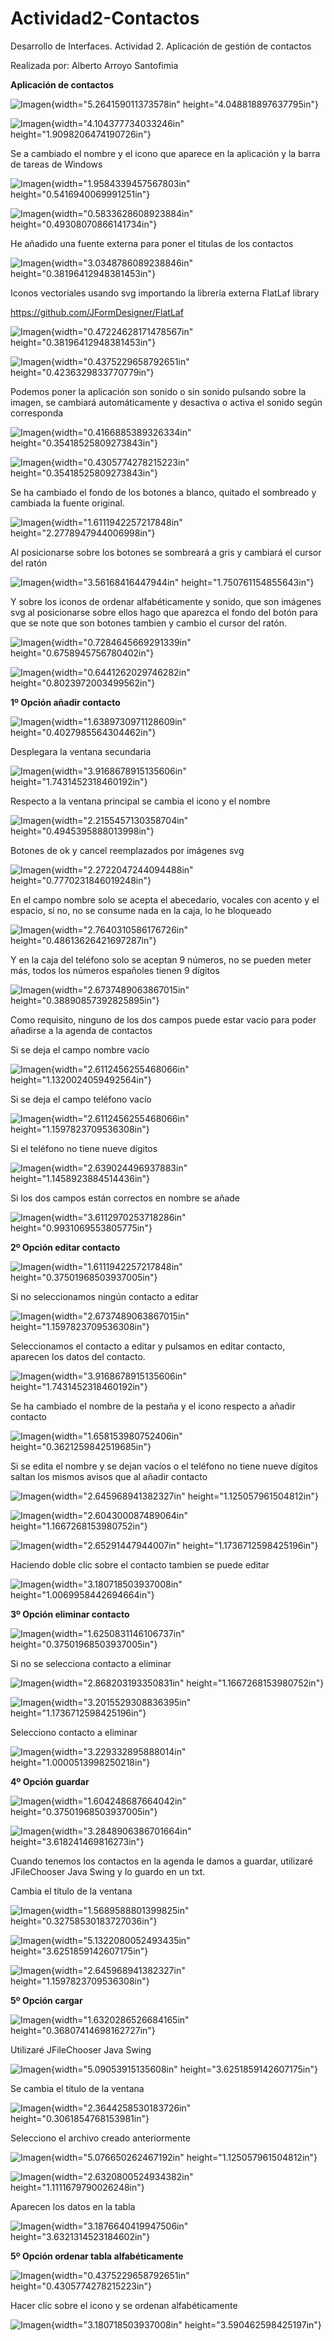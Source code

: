 # Actividad2-Contactos
Desarrollo de Interfaces. Actividad 2. Aplicación de gestión de contactos

Realizada por:
Alberto Arroyo Santofimia

**Aplicación de contactos**


![Imagen](imgReadme/image1.png){width="5.264159011373578in"
height="4.048818897637795in"}

![Imagen](imgReadme/image2.png){width="4.104377734033246in"
height="1.9098206474190726in"}

Se a cambiado el nombre y el icono que aparece en la aplicación y la
barra de tareas de Windows

![Imagen](imgReadme/image3.png){width="1.9584339457567803in"
height="0.5416940069991251in"}

![Imagen](imgReadme/image4.png){width="0.5833628608923884in"
height="0.49308070866141734in"}

He añadido una fuente externa para poner el titulas de los contactos

![Imagen](imgReadme/image5.png){width="3.0348786089238846in"
height="0.38196412948381453in"}

Iconos vectoriales usando svg importando la librería externa FlatLaf
library

<https://github.com/JFormDesigner/FlatLaf>

![Imagen](imgReadme/image6.png){width="0.47224628171478567in"
height="0.38196412948381453in"}

![Imagen](imgReadme/image7.png){width="0.4375229658792651in"
height="0.4236329833770779in"}

Podemos poner la aplicación son sonido o sin sonido pulsando sobre la
imagen, se cambiará automáticamente y desactiva o activa el sonido según
corresponda

![Imagen](imgReadme/image8.png){width="0.4166885389326334in"
height="0.35418525809273843in"}

![Imagen](imgReadme/image9.png){width="0.4305774278215223in"
height="0.35418525809273843in"}

Se ha cambiado el fondo de los botones a blanco, quitado el sombreado y
cambiada la fuente original.

![Imagen](imgReadme/image10.png){width="1.6111942257217848in"
height="2.2778947944006998in"}

Al posicionarse sobre los botones se sombreará a gris y cambiará el
cursor del ratón

![Imagen](imgReadme/image11.png){width="3.56168416447944in"
height="1.750761154855643in"}

Y sobre los iconos de ordenar alfabéticamente y sonido, que son imágenes
svg al posicionarse sobre ellos hago que aparezca el fondo del botón
para que se note que son botones tambien y cambio el cursor del ratón.

![Imagen](imgReadme/image12.png){width="0.7284645669291339in"
height="0.6758945756780402in"}

![Imagen](imgReadme/image13.png){width="0.6441262029746282in"
height="0.8023972003499562in"}

**1º Opción añadir contacto**

![Imagen](imgReadme/image14.png){width="1.6389730971128609in"
height="0.4027985564304462in"}

Desplegara la ventana secundaria

![Imagen](imgReadme/image15.png){width="3.9168678915135606in"
height="1.7431452318460192in"}

Respecto a la ventana principal se cambia el icono y el nombre

![Imagen](imgReadme/image16.png){width="2.2155457130358704in"
height="0.4945395888013998in"}

Botones de ok y cancel reemplazados por imágenes svg

![Imagen](imgReadme/image17.png){width="2.2722047244094488in"
height="0.7770231846019248in"}

En el campo nombre solo se acepta el abecedario, vocales con acento y el
espacio, si no, no se consume nada en la caja, lo he bloqueado

![Imagen](imgReadme/image18.png){width="2.7640310586176726in"
height="0.48613626421697287in"}

Y en la caja del teléfono solo se aceptan 9 números, no se pueden meter
más, todos los números españoles tienen 9 dígitos

![Imagen](imgReadme/image19.png){width="2.6737489063867015in"
height="0.38890857392825895in"}

Como requisito, ninguno de los dos campos puede estar vacío para poder
añadirse a la agenda de contactos

Si se deja el campo nombre vacío

![Imagen](imgReadme/image20.png){width="2.6112456255468066in"
height="1.1320024059492564in"}

Si se deja el campo teléfono vacío

![Imagen](imgReadme/image21.png){width="2.6112456255468066in"
height="1.1597823709536308in"}

Si el teléfono no tiene nueve dígitos

![Imagen](imgReadme/image22.png){width="2.639024496937883in"
height="1.1458923884514436in"}

Si los dos campos están correctos en nombre se añade

![Imagen](imgReadme/image23.png){width="3.6112970253718286in"
height="0.9931069553805775in"}

**2º Opción editar contacto**

![Imagen](imgReadme/image24.png){width="1.6111942257217848in"
height="0.37501968503937005in"}

Si no seleccionamos ningún contacto a editar

![Imagen](imgReadme/image25.png){width="2.6737489063867015in"
height="1.1597823709536308in"}

Seleccionamos el contacto a editar y pulsamos en editar contacto,
aparecen los datos del contacto.

![Imagen](imgReadme/image26.png){width="3.9168678915135606in"
height="1.7431452318460192in"}

Se ha cambiado el nombre de la pestaña y el icono respecto a añadir
contacto

![Imagen](imgReadme/image27.png){width="1.658153980752406in"
height="0.3621259842519685in"}

Si se edita el nombre y se dejan vacíos o el teléfono no tiene nueve
dígitos saltan los mismos avisos que al añadir contacto

![Imagen](imgReadme/image28.png){width="2.645968941382327in"
height="1.125057961504812in"}

![Imagen](imgReadme/image29.png){width="2.604300087489064in"
height="1.1667268153980752in"}

![Imagen](imgReadme/image30.png){width="2.65291447944007in"
height="1.1736712598425196in"}

Haciendo doble clic sobre el contacto tambien se puede editar

![Imagen](imgReadme/image31.png){width="3.180718503937008in"
height="1.0069958442694664in"}

**3º Opción eliminar contacto**

![Imagen](imgReadme/image32.png){width="1.6250831146106737in"
height="0.37501968503937005in"}

Si no se selecciona contacto a eliminar

![Imagen](imgReadme/image33.png){width="2.868203193350831in"
height="1.1667268153980752in"}

![Imagen](imgReadme/image34.png){width="3.2015529308836395in"
height="1.1736712598425196in"}

Selecciono contacto a eliminar

![Imagen](imgReadme/image35.png){width="3.229332895888014in"
height="1.0000513998250218in"}

**4º Opción guardar**

![Imagen](imgReadme/image36.png){width="1.604248687664042in"
height="0.37501968503937005in"}

![Imagen](imgReadme/image37.png){width="3.2848906386701664in"
height="3.618241469816273in"}

Cuando tenemos los contactos en la agenda le damos a guardar, utilizaré
JFileChooser Java Swing y lo guardo en un txt.

Cambia el título de la ventana

![Imagen](imgReadme/image38.png){width="1.5689588801399825in"
height="0.32758530183727036in"}

![Imagen](imgReadme/image39.png){width="5.1322080052493435in"
height="3.6251859142607175in"}

![Imagen](imgReadme/image40.png){width="2.645968941382327in"
height="1.1597823709536308in"}

**5º Opción cargar**

![Imagen](imgReadme/image41.png){width="1.6320286526684165in"
height="0.36807414698162727in"}

Utilizaré JFileChooser Java Swing

![Imagen](imgReadme/image42.png){width="5.09053915135608in"
height="3.6251859142607175in"}

Se cambia el título de la ventana

![Imagen](imgReadme/image43.png){width="2.3644258530183726in"
height="0.3061854768153981in"}

Selecciono el archivo creado anteriormente

![Imagen](imgReadme/image44.png){width="5.076650262467192in"
height="1.125057961504812in"}

![Imagen](imgReadme/image45.png){width="2.6320800524934382in"
height="1.1111679790026248in"}

Aparecen los datos en la tabla

![Imagen](imgReadme/image46.png){width="3.1876640419947506in"
height="3.6321314523184602in"}

**5º Opción ordenar tabla alfabéticamente**

![Imagen](imgReadme/image47.png){width="0.4375229658792651in"
height="0.4305774278215223in"}

Hacer clic sobre el icono y se ordenan alfabéticamente

![Imagen](imgReadme/image48.png){width="3.180718503937008in"
height="3.590462598425197in"}

